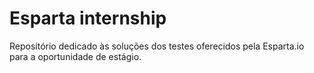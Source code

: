 # Esparta internship
Repositório dedicado às soluções dos testes oferecidos pela Esparta.io para a oportunidade de estágio.

